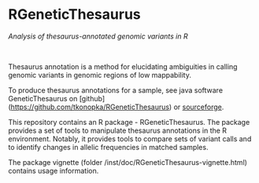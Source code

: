 # RGeneticThesaurus

*Analysis of thesaurus-annotated genomic variants in R*

&nbsp;


Thesaurus annotation is a method for elucidating ambiguities 
in calling genomic variants in genomic regions of low mappability. 

To produce thesaurus annotations for a sample, see java software 
GeneticThesaurus on [github] (https://github.com/tkonopka/RGeneticThesaurus) 
or [sourceforge](http://sourceforge.net/projects/geneticthesaurus/).

This repository contains an R package - RGeneticThesaurus. The package 
provides a set of tools to manipulate thesaurus annotations in the 
R environment. Notably, it provides tools to compare sets of variant 
calls and to identify changes in allelic frequencies in matched samples.

The package vignette (folder /inst/doc/RGeneticThesaurus-vignette.html) 
contains usage information.
